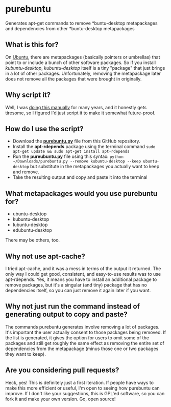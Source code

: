 # purebuntu
Generates apt-get commands to remove *buntu-desktop metapackages and dependencies from other *buntu-desktop metapackages

## What is this for?
On [Ubuntu](https://ubuntu.com), there are metapackages (basically pointers or umbrellas) that point to or include a bunch of other software packages. So if you install _kubuntu-desktop_, _kubuntu-desktop_ itself is a tiny "package" that just brings in a lot of other packages. Unfortunately, removing the metapackage later does not remove all the packages that were brought in originally.

## Why script it?
Well, I was [doing this manually](http://www.psychocats.net/ubuntucat/tag/pure-ubuntu/) for many years, and it honestly gets tiresome, so I figured I'd just script it to make it somewhat future-proof.

## How do I use the script?
* Download the [**purebuntu.py**](https://github.com/aysiu/purebuntu/blob/master/purebuntu.py) file from this GitHub repository.
* Install the **apt-rdepends** package using the terminal command `sudo apt-get update && sudo apt-get install apt-rdepends`
* Run the **pureubuntu.py** file using this syntax: `python ~/Downloads/purebuntu.py --remove kubuntu-desktop --keep ubuntu-desktop` but substitute in the metapackages you actually want to keep and remove.
* Take the resulting output and copy and paste it into the terminal

## What metapackages would you use purebuntu for?
* ubuntu-desktop
* kubuntu-desktop
* lubuntu-desktop
* edubuntu-desktop

There may be others, too.

## Why not use apt-cache?
I tried apt-cache, and it was a mess in terms of the output it returned. The only way I could get good, consistent, and easy-to-use results was to use apt-rdepends. Yes, it means you have to install an additional package to remove packages, but it's a singular (and tiny) package that has no dependencies itself, so you can just remove it again later if you want.

## Why not just run the command instead of generating output to copy and paste?
The commands purebuntu generates involve removing a lot of packages. It's important the user actually consent to those packages being removed. If the list is generated, it gives the option for users to omit some of the packages and still get roughly the same effect as removing the entire set of dependencies from the metapackage (minus those one or two packages they want to keep).

## Are you considering pull requests?
Heck, yes! This is definitely just a first iteration. If people have ways to make this more efficient or useful, I'm open to seeing how purebuntu can improve. If I don't like your suggestions, this is GPL'ed software, so you can fork it and make your own version. Go, open source!
